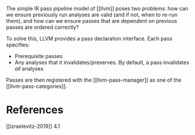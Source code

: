 The simple IR pass pipeline model of [[llvm]] poses two problems: how can we ensure previously run analyses are valid (and if not, when to re-run them), and how can we ensure passes that are dependent on previous passes are ordered correctly?

To solve this, LLVM provides a pass declaration interface. Each pass specifies:
- Prerequisite passes
- Any analyses that it invalidates/preserves. By default, a pass invalidates *all* analyses

Passes are then registered with the [[llvm-pass-manager]] as one of the [[llvm-pass-categories]].

# References
[[izraelevitz-2019]] 4.1
